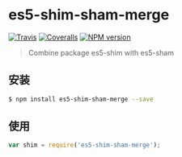 # es5-shim-sham-merge

[![Travis](https://img.shields.io/travis/ndfront/es5-shim-sham-merge.svg?style=flat-square)](https://github.com/ndfront/es5-shim-sham-merge)
[![Coveralls](https://img.shields.io/coveralls/ndfront/es5-shim-sham-merge.svg?style=flat-square)](https://github.com/ndfront/es5-shim-sham-merge)
[![NPM version](https://img.shields.io/npm/v/es5-shim-sham-merge.svg?style=flat-square)](https://npmjs.org/package/es5-shim-sham-merge)

> Combine package es5-shim with es5-sham

## 安装

```bash
$ npm install es5-shim-sham-merge --save
```

## 使用

```js
var shim = require('es5-shim-sham-merge');

```
